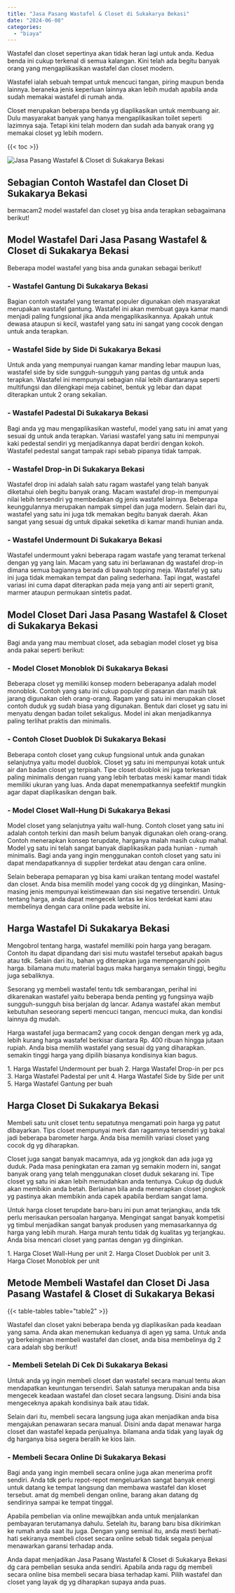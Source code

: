 ```yaml
---
title: "Jasa Pasang Wastafel & Closet di Sukakarya Bekasi"
date: "2024-06-08"
categories: 
  - "biaya"
---
```


Wastafel dan closet sepertinya akan tidak heran lagi untuk anda. Kedua benda ini cukup terkenal di semua kalangan. Kini telah ada begitu banyak orang yang mengaplikasikan wastafel dan closet modern.

Wastafel ialah sebuah tempat untuk mencuci tangan, piring maupun benda lainnya. beraneka jenis keperluan lainnya akan lebih mudah apabila anda sudah memakai wastafel di rumah anda.

Closet merupakan beberapa benda yg diaplikasikan untuk membuang air. Dulu masyarakat banyak yang hanya mengaplikasikan toilet seperti lazimnya saja. Tetapi kini telah modern dan sudah ada banyak orang yg memakai closet yg lebih modern.

{{< toc >}}

![Jasa Pasang Wastafel & Closet di Sukakarya Bekasi](/images/wastafel-closet-murah36.png)

## Sebagian Contoh Wastafel dan Closet Di Sukakarya Bekasi

bermacam2 model wastafel dan closet yg bisa anda terapkan sebagaimana berikut!

## Model Wastafel Dari Jasa Pasang Wastafel & Closet di Sukakarya Bekasi

Beberapa model wastafel yang bisa anda gunakan sebagai berikut!

### \- Wastafel Gantung Di Sukakarya Bekasi

Bagian contoh wastafel yang teramat populer digunakan oleh masyarakat merupakan wastafel gantung. Wastafel ini akan membuat gaya kamar mandi menjadi paling fungsional jika anda mengaplikasikannya. Apakah untuk dewasa ataupun si kecil, wastafel yang satu ini sangat yang cocok dengan untuk anda terapkan.

### \- Wastafel Side by Side Di Sukakarya Bekasi

Untuk anda yang mempunyai ruangan kamar manding lebar maupun luas, wastafel side by side sungguh-sungguh yang pantas dg untuk anda terapkan. Wastafel ini mempunyai sebagian nilai lebih diantaranya seperti multifungsi dan dilengkapi meja cabinet, bentuk yg lebar dan dapat diterapkan untuk 2 orang sekalian.

### \- Wastafel Padestal Di Sukakarya Bekasi

Bagi anda yg mau mengaplikasikan wasteful, model yang satu ini amat yang sesuai dg untuk anda terapkan. Variasi wastafel yang satu ini mempunyai kaki pedestal sendiri yg menjadikannya dapat berdiri dengan kokoh. Wastafel pedestal sangat tampak rapi sebab pipanya tidak tampak.

### \- Wastafel Drop-in Di Sukakarya Bekasi

Wastafel drop ini adalah salah satu ragam wastafel yang telah banyak diketahui oleh begitu banyak orang. Macam wastafel drop-in mempunyai nilai lebih tersendiri yg membedakan dg jenis wastafel lainnya. Beberapa keunggulannya merupakan nampak simpel dan juga modern. Selain dari itu, wastafel yang satu ini juga tdk memakan begitu banyak daerah. Akan sangat yang sesuai dg untuk dipakai seketika di kamar mandi hunian anda.

### \- Wastafel Undermount Di Sukakarya Bekasi

Wastafel undermount yakni beberapa ragam wastafe yang teramat terkenal dengan yg yang lain. Macam yang satu ini berlawanan dg wastafel drop-in dimana semua bagiannya berada di bawah topping meja. Wastafel yg satu ini juga tidak memakan tempat dan paling sederhana. Tapi ingat, wastafel variasi ini cuma dapat diterapkan pada meja yang anti air seperti granit, marmer ataupun permukaan sintetis padat.

## Model Closet Dari Jasa Pasang Wastafel & Closet di Sukakarya Bekasi

Bagi anda yang mau membuat closet, ada sebagian model closet yg bisa anda pakai seperti berikut:

### \- Model Closet Monoblok Di Sukakarya Bekasi

Beberapa closet yg memiliki konsep modern beberapanya adalah model monoblok. Contoh yang satu ini cukup populer di pasaran dan masih tak jarang digunakan oleh orang-orang. Ragam yang satu ini merupakan closet contoh duduk yg sudah biasa yang digunakan. Bentuk dari closet yg satu ini menyatu dengan badan toilet sekaligus. Model ini akan menjadikannya paling terlihat praktis dan minimalis.

### \- Contoh Closet Duoblok Di Sukakarya Bekasi

Beberapa contoh closet yang cukup fungsional untuk anda gunakan selanjutnya yaitu model duoblok. Closet yg satu ini mempunyai kotak untuk air dan badan closet yg terpisah. Tipe closet duoblok ini juga terkesan paling minimalis dengan ruang yang lebih terbatas meski kamar mandi tidak memiliki ukuran yang luas. Anda dapat menempatkannya seefektif mungkin agar dapat diaplikasikan dengan baik.

### \- Model Closet Wall-Hung Di Sukakarya Bekasi

Model closet yang selanjutnya yaitu wall-hung. Contoh closet yang satu ini adalah contoh terkini dan masih belum banyak digunakan oleh orang-orang. Contoh menerapkan konsep terupdate, harganya malah masih cukup mahal. Model yg satu ini telah sangat banyak diaplikasikan pada hunian - rumah minimalis. Bagi anda yang ingin menggunakan contoh closet yang satu ini dapat mendapatkannya di supplier terdekat atau dengan cara online.

Selain beberapa pemaparan yg bisa kami uraikan tentang model wastafel dan closet. Anda bisa memilih model yang cocok dg yg diinginkan, Masing-masing jenis mempunyai keistimewaan dan sisi negative tersendiri. Untuk tentang harga, anda dapat mengecek lantas ke kios terdekat kami atau membelinya dengan cara online pada website ini.

## Harga Wastafel Di Sukakarya Bekasi

Mengobrol tentang harga, wastafel memiliki poin harga yang beragam. Contoh itu dapat dipandang dari sisi mutu wastafel tersebut apakah bagus atau tdk. Selain dari itu, bahan yg diterapkan juga mempengaruhi poin harga. bilamana mutu material bagus maka harganya semakin tinggi, begitu juga sebaliknya.

Sesorang yg membeli wastafel tentu tdk sembarangan, perihal ini dikarenakan wastafel yaitu beberapa benda penting yg fungsinya wajib sungguh-sungguh bisa berjalan dg lancar. Adanya wastafel akan membut kebutuhan seseorang seperti mencuci tangan, mencuci muka, dan kondisi lainnya dg mudah.

Harga wastafel juga bermacam2 yang cocok dengan dengan merk yg ada, lebih kurang harga wastafel berkisar diantara Rp. 400 ribuan hingga jutaan rupiah. Anda bisa memilih wastafel yang sesuai dg yang diharapkan. semakin tinggi harga yang dipilih biasanya kondisinya kian bagus.

1\. Harga Wastafel Undermount per buah 2. Harga Wastafel Drop-in per pcs 3. Harga Wastafel Padestal per unit 4. Harga Wastafel Side by Side per unit 5. Harga Wastafel Gantung per buah

## Harga Closet Di Sukakarya Bekasi

Membeli satu unit closet tentu sepatutnya mengamati poin harga yg patut dibayarkan. Tips closet mempunyai merk dan ragamnya tersendiri yg bakal jadi beberapa barometer harga. Anda bisa memilih variasi closet yang cocok dg yg diharapkan.

Closet juga sangat banyak macamnya, ada yg jongkok dan ada juga yg duduk. Pada masa peningkatan era zaman yg semakin modern ini, sangat banyak orang yang telah menggunakan closet duduk sekarang ini. Tipe closet yg satu ini akan lebih memudahkan anda tentunya. Cukup dg duduk akan membikin anda betah. Berlainan bila anda menerapkan closet jongkok yg pastinya akan membikin anda capek apabila berdiam sangat lama.

Untuk harga closet terupdate baru-baru ini pun amat terjangkau, anda tdk perlu merisaukan persoalan harganya. Mengingat sangat banyak kompetisi yg timbul menjadikan sangat banyak produsen yang memasarkannya dg harga yang lebih murah. Harga murah tentu tidak dg kualitas yg terjangkau. Anda bisa mencari closet yang pantas dengan yg diinginkan.

1\. Harga Closet Wall-Hung per unit 2. Harga Closet Duoblok per unit 3. Harga Closet Monoblok per unit

## Metode Membeli Wastafel dan Closet Di Jasa Pasang Wastafel & Closet di Sukakarya Bekasi

{{< table-tables table="table2" >}}

Wastafel dan closet yakni beberapa benda yg diaplikasikan pada keadaan yang sama. Anda akan menemukan keduanya di agen yg sama. Untuk anda yg berkeinginan membeli wastafel dan closet, anda bisa membelinya dg 2 cara adalah sbg berikut!

### \- Membeli Setelah Di Cek Di Sukakarya Bekasi

Untuk anda yg ingin membeli closet dan wastafel secara manual tentu akan mendapatkan keuntungan tersendiri. Salah satunya merupakan anda bisa mengecek keadaan wastafel dan closet secara langsung. Disini anda bisa mengeceknya apakah kondisinya baik atau tidak.

Selain dari itu, membeli secara langsung juga akan menjadikan anda bisa mengajukan penawaran secara manual. Disini anda dapat menawar harga closet dan wastafel kepada penjualnya. bilamana anda tidak yang layak dg dg harganya bisa segera beralih ke kios lain.

### \- Membeli Secara Online Di Sukakarya Bekasi

Bagi anda yang ingin membeli secara online juga akan menerima profit sendiri. Anda tdk perlu repot-repot mengeluarkan sangat banyak energi untuk datang ke tempat langsung dan membawa wastafel dan kloset tersebut. amat dg membeli dengan online, barang akan datang dg sendirinya sampai ke tempat tinggal.

Apabila pembelian via online mewajibkan anda untuk menjalankan pembayaran terutamanya dahulu. Setelah itu, barang baru bisa dikirimkan ke rumah anda saat itu juga. Dengan yang semisal itu, anda mesti berhati-hati sekiranya membeli closet secara online sebab tidak segala penjual menawarkan garansi terhadap anda.

Anda dapat menjadikan Jasa Pasang Wastafel & Closet di Sukakarya Bekasi dg cara pembelian sesuka anda sendiri. Apabila anda ragu dg membeli secara online bisa membeli secara biasa terhadap kami. Pilih wastafel dan closet yang layak dg yg diharapkan supaya anda puas.
